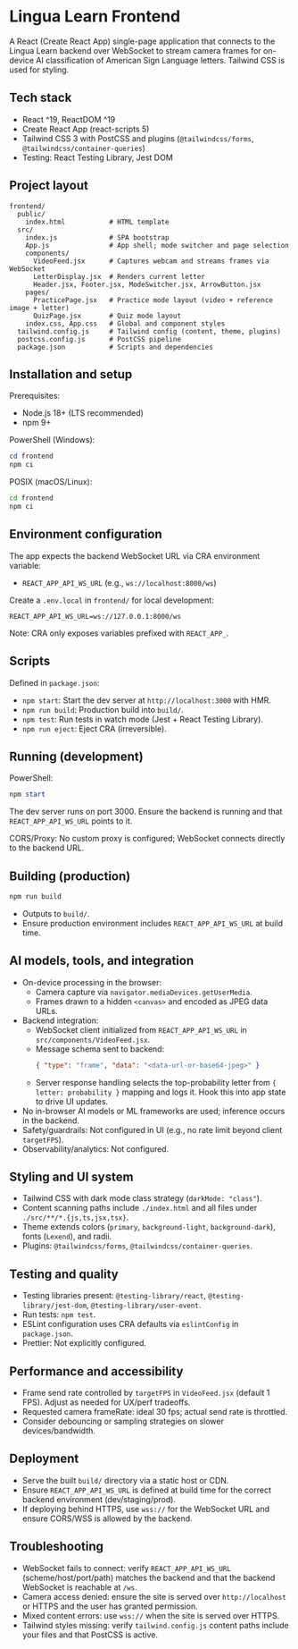 # Lingua Learn Frontend

A React (Create React App) single-page application that connects to the Lingua Learn backend over WebSocket to stream camera frames for on-device AI classification of American Sign Language letters. Tailwind CSS is used for styling.

## Tech stack
- React ^19, ReactDOM ^19
- Create React App (react-scripts 5)
- Tailwind CSS 3 with PostCSS and plugins (`@tailwindcss/forms`, `@tailwindcss/container-queries`)
- Testing: React Testing Library, Jest DOM

## Project layout
```
frontend/
  public/
    index.html           # HTML template
  src/
    index.js             # SPA bootstrap
    App.js               # App shell; mode switcher and page selection
    components/
      VideoFeed.jsx      # Captures webcam and streams frames via WebSocket
      LetterDisplay.jsx  # Renders current letter
      Header.jsx, Footer.jsx, ModeSwitcher.jsx, ArrowButton.jsx
    pages/
      PracticePage.jsx   # Practice mode layout (video + reference image + letter)
      QuizPage.jsx       # Quiz mode layout
    index.css, App.css   # Global and component styles
  tailwind.config.js     # Tailwind config (content, theme, plugins)
  postcss.config.js      # PostCSS pipeline
  package.json           # Scripts and dependencies
```

## Installation and setup
Prerequisites:
- Node.js 18+ (LTS recommended)
- npm 9+

PowerShell (Windows):
```powershell
cd frontend
npm ci
```

POSIX (macOS/Linux):
```bash
cd frontend
npm ci
```

## Environment configuration
The app expects the backend WebSocket URL via CRA environment variable:
- `REACT_APP_API_WS_URL` (e.g., `ws://localhost:8000/ws`)

Create a `.env.local` in `frontend/` for local development:
```dotenv
REACT_APP_API_WS_URL=ws://127.0.0.1:8000/ws
```

Note: CRA only exposes variables prefixed with `REACT_APP_`.

## Scripts
Defined in `package.json`:
- `npm start`: Start the dev server at `http://localhost:3000` with HMR.
- `npm run build`: Production build into `build/`.
- `npm test`: Run tests in watch mode (Jest + React Testing Library).
- `npm run eject`: Eject CRA (irreversible).

## Running (development)
PowerShell:
```powershell
npm start
```
The dev server runs on port 3000. Ensure the backend is running and that `REACT_APP_API_WS_URL` points to it.

CORS/Proxy: No custom proxy is configured; WebSocket connects directly to the backend URL.

## Building (production)
```powershell
npm run build
```
- Outputs to `build/`.
- Ensure production environment includes `REACT_APP_API_WS_URL` at build time.

## AI models, tools, and integration
- On-device processing in the browser:
  - Camera capture via `navigator.mediaDevices.getUserMedia`.
  - Frames drawn to a hidden `<canvas>` and encoded as JPEG data URLs.
- Backend integration:
  - WebSocket client initialized from `REACT_APP_API_WS_URL` in `src/components/VideoFeed.jsx`.
  - Message schema sent to backend:
    ```json
    { "type": "frame", "data": "<data-url-or-base64-jpeg>" }
    ```
  - Server response handling selects the top-probability letter from `{ letter: probability }` mapping and logs it. Hook this into app state to drive UI updates.
- No in-browser AI models or ML frameworks are used; inference occurs in the backend.
- Safety/guardrails: Not configured in UI (e.g., no rate limit beyond client `targetFPS`).
- Observability/analytics: Not configured.

## Styling and UI system
- Tailwind CSS with dark mode class strategy (`darkMode: "class"`).
- Content scanning paths include `./index.html` and all files under `./src/**/*.{js,ts,jsx,tsx}`.
- Theme extends colors (`primary`, `background-light`, `background-dark`), fonts (`Lexend`), and radii.
- Plugins: `@tailwindcss/forms`, `@tailwindcss/container-queries`.

## Testing and quality
- Testing libraries present: `@testing-library/react`, `@testing-library/jest-dom`, `@testing-library/user-event`.
- Run tests: `npm test`.
- ESLint configuration uses CRA defaults via `eslintConfig` in `package.json`.
- Prettier: Not explicitly configured.

## Performance and accessibility
- Frame send rate controlled by `targetFPS` in `VideoFeed.jsx` (default 1 FPS). Adjust as needed for UX/perf tradeoffs.
- Requested camera frameRate: ideal 30 fps; actual send rate is throttled.
- Consider debouncing or sampling strategies on slower devices/bandwidth.

## Deployment
- Serve the built `build/` directory via a static host or CDN.
- Ensure `REACT_APP_API_WS_URL` is defined at build time for the correct backend environment (dev/staging/prod).
- If deploying behind HTTPS, use `wss://` for the WebSocket URL and ensure CORS/WSS is allowed by the backend.

## Troubleshooting
- WebSocket fails to connect: verify `REACT_APP_API_WS_URL` (scheme/host/port/path) matches the backend and that the backend WebSocket is reachable at `/ws`.
- Camera access denied: ensure the site is served over `http://localhost` or HTTPS and the user has granted permission.
- Mixed content errors: use `wss://` when the site is served over HTTPS.
- Tailwind styles missing: verify `tailwind.config.js` content paths include your files and that PostCSS is active.
